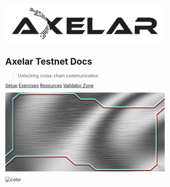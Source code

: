 <img src="_media/axelar.png">


# Axelar Testnet Docs
> Unlocking cross-chain communication


[Setup](/parent-pages/setup.md)
[Exercises](/parent-pages/exercises.md)
[Resources](/parent-pages/resources.md)
[Validator Zone](/parent-pages/validators.md)

![](_media/bg9.jpeg)

![color](#ffffff)
